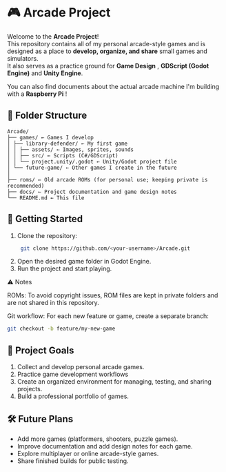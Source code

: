 ﻿# 🎮 Arcade Project

Welcome to the **Arcade Project**!  
This repository contains all of my personal arcade-style games and is designed as a place to **develop, organize, and share** small games and simulators.  
It also serves as a practice ground for **Game Design** , **GDScript (Godot Engine)** and **Unity Engine**.

You can also find documents about the actual arcade machine I'm building with a **Raspberry Pi** !



## 📂 Folder Structure

```
Arcade/
├── games/ ← Games I develop
│ ├── library-defender/ ← My first game
│ │ ├── assets/ ← Images, sprites, sounds
│ │ ├── src/ ← Scripts (C#/GDScript)
│ │ └── project.unity/.godot ← Unity/Godot project file
│ └── future-game/ ← Other games I create in the future
│
├── roms/ ← Old arcade ROMs (for personal use; keeping private is recommended)
├── docs/ ← Project documentation and game design notes
└── README.md ← This file
```


## 🚀 Getting Started


1. Clone the repository:
   ```bash
    git clone https://github.com/<your-username>/Arcade.git
   ```
2. Open the desired game folder in Godot Engine.
3. Run the project and start playing.

⚠️ Notes

ROMs: To avoid copyright issues, ROM files are kept in private folders and are not shared in this repository.

Git workflow: For each new feature or game, create a separate branch:
   ```bash 
   git checkout -b feature/my-new-game
```

## 📌 Project Goals

1. Collect and develop personal arcade games.
2. Practice game development workflows
3. Create an organized environment for managing, testing, and sharing projects.
4. Build a professional portfolio of games.

## 🛠️ Future Plans

- Add more games (platformers, shooters, puzzle games).
- Improve documentation and add design notes for each game.
- Explore multiplayer or online arcade-style games.
- Share finished builds for public testing.

